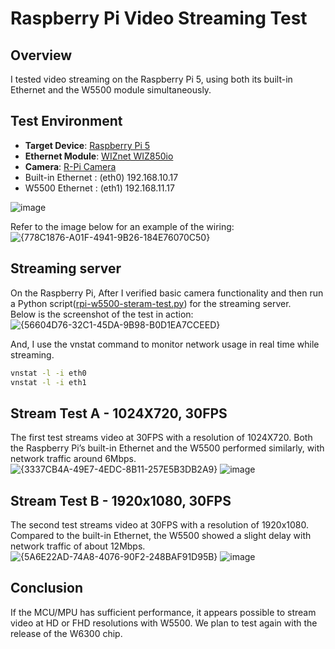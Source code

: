 
# Raspberry Pi Video Streaming Test

## Overview
I tested video streaming on the Raspberry Pi 5, using both its built-in Ethernet and the W5500 module simultaneously.

## Test Environment
- **Target Device**: [Raspberry Pi 5](https://www.raspberrypi.com/products/raspberry-pi-5/)
- **Ethernet Module**: [WIZnet WIZ850io](https://docs.wiznet.io/Product/ioModule/wiz850io)
- **Camera**: [R-Pi Camera](https://www.raspberrypi.com/products/)
- Built-in Ethernet : (eth0) 192.168.10.17  
- W5500 Ethernet : (eth1) 192.168.11.17  
  
![image](https://github.com/user-attachments/assets/e2275bee-4a47-4de8-b33c-f429b14df375)

Refer to the image below for an example of the wiring:  
![{778C1876-A01F-4941-9B26-184E76070C50}](https://github.com/user-attachments/assets/dc2f8a86-a709-44a8-aee5-91bed60f94d0)

## Streaming server
On the Raspberry Pi, After I verified basic camera functionality and then run a Python script([rpi-w5500-steram-test.py](w5x00work/rpi-w5500-steram-test.py])) for the streaming server.   
Below is the screenshot of the test in action:
![{56604D76-32C1-45DA-9B98-B0D1EA7CCEED}](https://github.com/user-attachments/assets/ba6f885d-4846-4edf-ad2d-c39c98707a99)

And, I use the vnstat command to monitor network usage in real time while streaming.
```bash
vnstat -l -i eth0
vnstat -l -i eth1
```

## Stream Test A - 1024X720, 30FPS
The first test streams video at 30FPS with a resolution of 1024X720. Both the Raspberry Pi’s built-in Ethernet and the W5500 performed similarly, with network traffic around 6Mbps.
![{3337CB4A-49E7-4EDC-8B11-257E5B3DB2A9}](https://github.com/user-attachments/assets/fdfe5b3a-28e7-4bfd-b73a-b49e0d16e8a6)
![image](w5x00work/stream-1.gif)

## Stream Test B - 1920x1080, 30FPS
The second test streams video at 30FPS with a resolution of 1920x1080. Compared to the built-in Ethernet, the W5500 showed a slight delay with network traffic of about 12Mbps.
![{5A6E22AD-74A8-4076-90F2-248BAF91D95B}](https://github.com/user-attachments/assets/555c6b0a-abda-4f75-ac98-037fb42b72f8)
![image](w5x00work/stream-2.gif)

## Conclusion
If the MCU/MPU has sufficient performance, it appears possible to stream video at HD or FHD resolutions with W5500. We plan to test again with the release of the W6300 chip.
